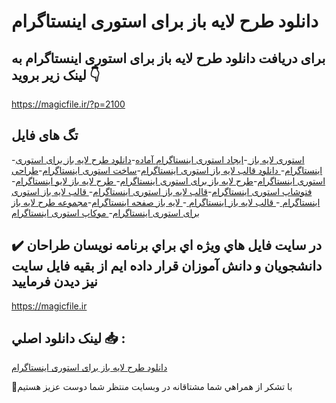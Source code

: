 # دانلود طرح لایه باز برای استوری اینستاگرام

## برای دریافت دانلود طرح لایه باز برای استوری اینستاگرام به لینک زیر بروید 👇

https://magicfile.ir/?p=2100

## تگ های فایل

-[استوری لایه باز ](https://magicfile.ir/product/%d8%b7%d8%b1%d8%ad-%d9%84%d8%a7%d9%8a%d9%87-%d8%a8%d8%a7%d8%b2-%d8%a8%d8%b1%d8%a7%d9%8a-%d8%a7%d8%b3%d8%aa%d9%88%d8%b1%d9%8a-%d8%a7%d9%8a%d9%86%d8%b3%d8%aa%d8%a7%da%af%d8%b1%d8%a7%d9%85/)-[ایجاد استوری اینستاگرام آماده](https://magicfile.ir/product/%d8%b7%d8%b1%d8%ad-%d9%84%d8%a7%d9%8a%d9%87-%d8%a8%d8%a7%d8%b2-%d8%a8%d8%b1%d8%a7%d9%8a-%d8%a7%d8%b3%d8%aa%d9%88%d8%b1%d9%8a-%d8%a7%d9%8a%d9%86%d8%b3%d8%aa%d8%a7%da%af%d8%b1%d8%a7%d9%85/)-[دانلود طرح لایه باز برای استوری اینستاگرام](https://magicfile.ir/product/%d8%b7%d8%b1%d8%ad-%d9%84%d8%a7%d9%8a%d9%87-%d8%a8%d8%a7%d8%b2-%d8%a8%d8%b1%d8%a7%d9%8a-%d8%a7%d8%b3%d8%aa%d9%88%d8%b1%d9%8a-%d8%a7%d9%8a%d9%86%d8%b3%d8%aa%d8%a7%da%af%d8%b1%d8%a7%d9%85/)-[ دانلود قالب لایه باز استوری اینستاگرام](https://magicfile.ir/product/%d8%b7%d8%b1%d8%ad-%d9%84%d8%a7%d9%8a%d9%87-%d8%a8%d8%a7%d8%b2-%d8%a8%d8%b1%d8%a7%d9%8a-%d8%a7%d8%b3%d8%aa%d9%88%d8%b1%d9%8a-%d8%a7%d9%8a%d9%86%d8%b3%d8%aa%d8%a7%da%af%d8%b1%d8%a7%d9%85/)-[ساخت استوری اینستاگرام](https://magicfile.ir/product/%d8%b7%d8%b1%d8%ad-%d9%84%d8%a7%d9%8a%d9%87-%d8%a8%d8%a7%d8%b2-%d8%a8%d8%b1%d8%a7%d9%8a-%d8%a7%d8%b3%d8%aa%d9%88%d8%b1%d9%8a-%d8%a7%d9%8a%d9%86%d8%b3%d8%aa%d8%a7%da%af%d8%b1%d8%a7%d9%85/)-[طراحی استوری اینستاگرام](https://magicfile.ir/product/%d8%b7%d8%b1%d8%ad-%d9%84%d8%a7%d9%8a%d9%87-%d8%a8%d8%a7%d8%b2-%d8%a8%d8%b1%d8%a7%d9%8a-%d8%a7%d8%b3%d8%aa%d9%88%d8%b1%d9%8a-%d8%a7%d9%8a%d9%86%d8%b3%d8%aa%d8%a7%da%af%d8%b1%d8%a7%d9%85/)-[طرح لایه باز برای استوری اینستاگرام](https://magicfile.ir/product/%d8%b7%d8%b1%d8%ad-%d9%84%d8%a7%d9%8a%d9%87-%d8%a8%d8%a7%d8%b2-%d8%a8%d8%b1%d8%a7%d9%8a-%d8%a7%d8%b3%d8%aa%d9%88%d8%b1%d9%8a-%d8%a7%d9%8a%d9%86%d8%b3%d8%aa%d8%a7%da%af%d8%b1%d8%a7%d9%85/)-[ طرح لایه باز لایو اینستاگرام](https://magicfile.ir/product/%d8%b7%d8%b1%d8%ad-%d9%84%d8%a7%d9%8a%d9%87-%d8%a8%d8%a7%d8%b2-%d8%a8%d8%b1%d8%a7%d9%8a-%d8%a7%d8%b3%d8%aa%d9%88%d8%b1%d9%8a-%d8%a7%d9%8a%d9%86%d8%b3%d8%aa%d8%a7%da%af%d8%b1%d8%a7%d9%85/)-[فتوشاپ استوری اینستاگرام](https://magicfile.ir/product/%d8%b7%d8%b1%d8%ad-%d9%84%d8%a7%d9%8a%d9%87-%d8%a8%d8%a7%d8%b2-%d8%a8%d8%b1%d8%a7%d9%8a-%d8%a7%d8%b3%d8%aa%d9%88%d8%b1%d9%8a-%d8%a7%d9%8a%d9%86%d8%b3%d8%aa%d8%a7%da%af%d8%b1%d8%a7%d9%85/)-[قالب لایه باز استوری اینستاگرام](https://magicfile.ir/product/%d8%b7%d8%b1%d8%ad-%d9%84%d8%a7%d9%8a%d9%87-%d8%a8%d8%a7%d8%b2-%d8%a8%d8%b1%d8%a7%d9%8a-%d8%a7%d8%b3%d8%aa%d9%88%d8%b1%d9%8a-%d8%a7%d9%8a%d9%86%d8%b3%d8%aa%d8%a7%da%af%d8%b1%d8%a7%d9%85/)-[ قالب لایه باز استوری اینستاگرام ](https://magicfile.ir/product/%d8%b7%d8%b1%d8%ad-%d9%84%d8%a7%d9%8a%d9%87-%d8%a8%d8%a7%d8%b2-%d8%a8%d8%b1%d8%a7%d9%8a-%d8%a7%d8%b3%d8%aa%d9%88%d8%b1%d9%8a-%d8%a7%d9%8a%d9%86%d8%b3%d8%aa%d8%a7%da%af%d8%b1%d8%a7%d9%85/)-[ قالب لایه باز اینستاگرام ](https://magicfile.ir/product/%d8%b7%d8%b1%d8%ad-%d9%84%d8%a7%d9%8a%d9%87-%d8%a8%d8%a7%d8%b2-%d8%a8%d8%b1%d8%a7%d9%8a-%d8%a7%d8%b3%d8%aa%d9%88%d8%b1%d9%8a-%d8%a7%d9%8a%d9%86%d8%b3%d8%aa%d8%a7%da%af%d8%b1%d8%a7%d9%85/)-[ لایه باز صفحه اینستاگرام](https://magicfile.ir/product/%d8%b7%d8%b1%d8%ad-%d9%84%d8%a7%d9%8a%d9%87-%d8%a8%d8%a7%d8%b2-%d8%a8%d8%b1%d8%a7%d9%8a-%d8%a7%d8%b3%d8%aa%d9%88%d8%b1%d9%8a-%d8%a7%d9%8a%d9%86%d8%b3%d8%aa%d8%a7%da%af%d8%b1%d8%a7%d9%85/)-[مجموعه طرح لایه باز برای استوری اینستاگرام](https://magicfile.ir/product/%d8%b7%d8%b1%d8%ad-%d9%84%d8%a7%d9%8a%d9%87-%d8%a8%d8%a7%d8%b2-%d8%a8%d8%b1%d8%a7%d9%8a-%d8%a7%d8%b3%d8%aa%d9%88%d8%b1%d9%8a-%d8%a7%d9%8a%d9%86%d8%b3%d8%aa%d8%a7%da%af%d8%b1%d8%a7%d9%85/)-[ موکاپ استوری اینستاگرام](https://magicfile.ir/product/%d8%b7%d8%b1%d8%ad-%d9%84%d8%a7%d9%8a%d9%87-%d8%a8%d8%a7%d8%b2-%d8%a8%d8%b1%d8%a7%d9%8a-%d8%a7%d8%b3%d8%aa%d9%88%d8%b1%d9%8a-%d8%a7%d9%8a%d9%86%d8%b3%d8%aa%d8%a7%da%af%d8%b1%d8%a7%d9%85/)

## ✔️ در سايت فايل هاي ويژه اي براي برنامه نويسان طراحان دانشجويان و دانش آموزان قرار داده ايم از بقيه فايل سايت نيز ديدن فرماييد

https://magicfile.ir


## لينک دانلود اصلي 📥 :

[دانلود طرح لایه باز برای استوری اینستاگرام](https://magicfile.ir/product/%d8%b7%d8%b1%d8%ad-%d9%84%d8%a7%d9%8a%d9%87-%d8%a8%d8%a7%d8%b2-%d8%a8%d8%b1%d8%a7%d9%8a-%d8%a7%d8%b3%d8%aa%d9%88%d8%b1%d9%8a-%d8%a7%d9%8a%d9%86%d8%b3%d8%aa%d8%a7%da%af%d8%b1%d8%a7%d9%85/) 


🙏با تشکر از همراهي شما مشتاقانه در وبسایت منتظر شما دوست عزیز هستیم

